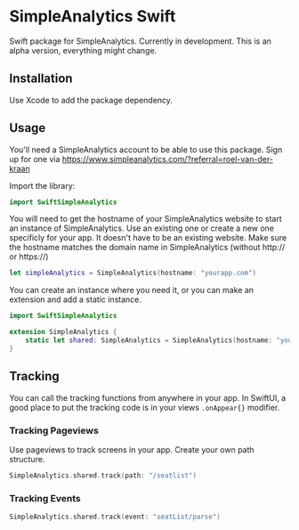 # SimpleAnalytics Swift
Swift package for SimpleAnalytics. Currently in development. This is an alpha version, everything might change.

## Installation
Use Xcode to add the package dependency.

## Usage
You'll need a SimpleAnalytics account to be able to use this package. Sign up for one via https://www.simpleanalytics.com/?referral=roel-van-der-kraan

Import the library:
```swift
import SwiftSimpleAnalytics
```

You will need to get the hostname of your SimpleAnalytics website to start an instance of SimpleAnalytics. Use an existing one or create a new one specificly for your app. It doesn't have to be an existing website. Make sure the hostname matches the domain name in SimpleAnalytics (without http:// or https://)
```swift
let simpleAnalytics = SimpleAnalytics(hostname: "yourapp.com")
```

You can create an instance where you need it, or you can make an extension and add a static instance.
```swift
import SwiftSimpleAnalytics

extension SimpleAnalytics {
    static let shared: SimpleAnalytics = SimpleAnalytics(hostname: "yourapp.com")
}
```

## Tracking
You can call the tracking functions from anywhere in your app. In SwiftUI, a good place to put the tracking code is in your views `.onAppear{}` modifier.
### Tracking Pageviews
Use pageviews to track screens in your app. Create your own path structure. 
```swift
SimpleAnalytics.shared.track(path: "/seatlist")
```

### Tracking Events
```swift
SimpleAnalytics.shared.track(event: "seatList/parse")
```
